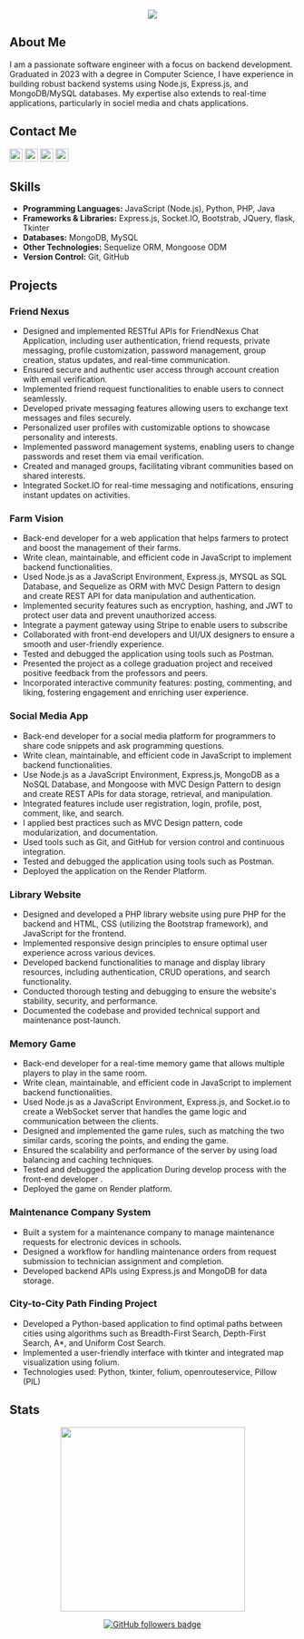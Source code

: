 <h3 align="center">
  <img src="https://readme-typing-svg.herokuapp.com/?lines=This+is+Mohamed+Twfik;Nice+to+meet+you+%F0%9F%91%8B&center=true&size=30">
</h3>

## About Me

I am a passionate software engineer with a focus on backend development. Graduated in 2023 with a degree in Computer Science, I have experience in building robust backend systems using Node.js, Express.js, and MongoDB/MySQL databases. My expertise also extends to real-time applications, particularly in sociel media and chats applications.


<!-- Experienced Software Engineer proficient in Software Development, API Development, and Socket Programming, with a solid foundation in Database Design. Skilled in architecting scalable server-side solutions, particularly within the Node.js environment. Demonstrated track record of optimizing web application performance and implementing robust security systems. Recognized for meticulous attention to detail and strong collaborative abilities within cross-functional teams. Eager to leverage creativity, time management prowess, and effective communication skills to drive innovation in backend development. Possess strong problem-solving skills and adept at efficiently resolving challenges. -->

<h2 >Contact Me</h2>
<p>
  <a href="https://www.linkedin.com/in/mohamed-twfik-bb6691216/"><img src="https://img.shields.io/badge/linkedin-%230077B5.svg?&style=flat&logo=linkedin&logoColor=white" height=23></a>
  <a href="mailto:mohamedtwfik910@gmail.com"><img src="https://img.shields.io/badge/Gmail-D14836?style=flat&logo=gmail&logoColor=white" height=23></a>
  <a href="http://wa.me//201143649608"><img src="https://img.shields.io/badge/WhatsApp-25D366?style=flat&logo=whatsapp&logoColor=white" height=23></a>
  <a href="https://github.com/Mohamed-Twfik/"><img src="https://img.shields.io/badge/GitHub-100000?style=flat&logo=github&logoColor=white" height=23></a>
  <!-- <a href="https://github.com/Mohamed-Twfik/"><img src="https://img.shields.io/badge/Portfolio-white?style=flat&logo=protodotio&logoColor=black" height=23></a> -->
</p>


## Skills

- **Programming Languages:** JavaScript (Node.js), Python, PHP, Java
- **Frameworks & Libraries:** Express.js, Socket.IO, Bootstrab, JQuery, flask, Tkinter
- **Databases:** MongoDB, MySQL
- **Other Technologies:** Sequelize ORM, Mongoose ODM
- **Version Control:** Git, GitHub

## Projects

### Friend Nexus
- Designed and implemented RESTful APIs for FriendNexus Chat Application, including user authentication, friend requests, private messaging, profile customization, password management, group creation, status updates, and real-time communication.
- Ensured secure and authentic user access through account creation with email verification.
- Implemented friend request functionalities to enable users to connect seamlessly.
- Developed private messaging features allowing users to exchange text messages and files securely.
- Personalized user profiles with customizable options to showcase personality and interests.
- Implemented password management systems, enabling users to change passwords and reset them via email verification.
- Created and managed groups, facilitating vibrant communities based on shared interests.
- Integrated Socket.IO for real-time messaging and notifications, ensuring instant updates on activities.

### Farm Vision
- Back-end developer for a web application that helps farmers to protect and boost the management of their farms.
- Write clean, maintainable, and efficient code in JavaScript to implement backend functionalities.
- Used Node.js as a JavaScript Environment, Express.js, MYSQL as SQL Database, and Sequelize as ORM with MVC Design Pattern to design and create REST API for data manipulation and authentication.
- Implemented security features such as encryption, hashing, and JWT to protect user data and prevent unauthorized access.
- Integrate a payment gateway using Stripe to enable users to subscribe
- Collaborated with front-end developers and UI/UX designers to ensure a smooth and user-friendly experience.
- Tested and debugged the application using tools such as Postman.
- Presented the project as a college graduation project and received positive feedback from the professors and peers.
- Incorporated interactive community features: posting, commenting, and liking, fostering engagement and enriching user experience.

### Social Media App
- Back-end developer for a social media platform for programmers to share code snippets and ask programming questions.
- Write clean, maintainable, and efficient code in JavaScript to implement backend functionalities.
- Use Node.js as a JavaScript Environment, Express.js, MongoDB as a NoSQL Database, and Mongoose with MVC Design Pattern to design and create REST APIs for data storage, retrieval, and manipulation.
- Integrated features include user registration, login, profile, post, comment, like, and search.
- I applied best practices such as MVC Design pattern, code modularization, and documentation.
- Used tools such as Git, and GitHub for version control and continuous integration.
- Tested and debugged the application using tools such as Postman.
- Deployed the application on the Render Platform.

### Library Website
- Designed and developed a PHP library website using pure PHP for the backend and HTML, CSS (utilizing the Bootstrap framework), and JavaScript for the frontend.
- Implemented responsive design principles to ensure optimal user experience across various devices.
- Developed backend functionalities to manage and display library resources, including authentication, CRUD operations, and search functionality.
- Conducted thorough testing and debugging to ensure the website's stability, security, and performance.
- Documented the codebase and provided technical support and maintenance post-launch.

### Memory Game
- Back-end developer for a real-time memory game that allows multiple players to play in the same room.
- Write clean, maintainable, and efficient code in JavaScript to implement backend functionalities.
- Used Node.js as a JavaScript Environment, Express.js, and Socket.io to create a WebSocket serv﻿er that handles the game logic and communication between the clients.
- Designed and implemented the game rules, such as matching the two similar cards, scoring the points, and ending the game.
- Ensured the scalability and performance of the server by using load balancing and caching techniques.
- Tested and debugged the application During develop process with the front-end developer .
- Deployed the game on Render platform.

### Maintenance Company System
- Built a system for a maintenance company to manage maintenance requests for electronic devices in schools.
- Designed a workflow for handling maintenance orders from request submission to technician assignment and completion.
- Developed backend APIs using Express.js and MongoDB for data storage.

### City-to-City Path Finding Project
- Developed a Python-based application to find optimal paths between cities using algorithms such as Breadth-First Search, Depth-First Search, A*, and Uniform Cost Search.
- Implemented a user-friendly interface with tkinter and integrated map visualization using folium.
- Technologies used: Python, tkinter, folium, openrouteservice, Pillow (PIL)

<h2>Stats</h2>
<p align="center">
<a href="https://github.com/Mohamed-Twfik/">
      <img width=325  src="https://github-readme-stats.vercel.app/api/top-langs/?username=Mohamed-Twfik&hide=c%23,powershell,Mathematica,Ruby,Objective-C,Objective-C%2b%2b,Cuda&title_color=61dafb&text_color=ffffff&icon_color=61dafb&bg_color=20232a&langs_count=8&layout=compact&border_color=61dafb&hide_border=true" />
 </a>
</p>

<p align="center">
  <a href="https://www.github.com/Mohamed-Twfik" target="_blank" rel="noreferrer"><img src="https://img.shields.io/github/followers/Mohamed-Twfik?logo=github&style=for-the-badge&color=282b2f&labelColor=0d1117" alt="GitHub followers badge" /></a>
</p>
